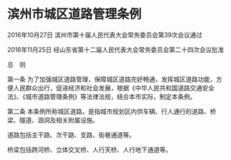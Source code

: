 # 滨州市城区道路管理条例

2016年10月27日 滨州市第十届人民代表大会常务委员会第39次会议通过

2016年11月25日 经山东省第十二届人民代表大会常务委员会第二十四次会议批准

<!-- INFO END -->

总　则

第一条 为了加强城区道路管理，保障城区道路完好畅通，发挥城区道路功能，方便人民群众出行，促进经济和社会发展，根据《中华人民共和国道路交通安全法》、《城市道路管理条例》等法律法规，结合本市实际，制定本条例。

第二条 本条例所称城区道路，是指城市规划区内供车辆、行人通行的道路、桥梁、隧道、涵洞及相关附属设施。

道路包括主干路、次干路、支路、街巷通道等。

桥梁包括跨河桥、立体交叉桥、人行天桥、人行地下通道等。